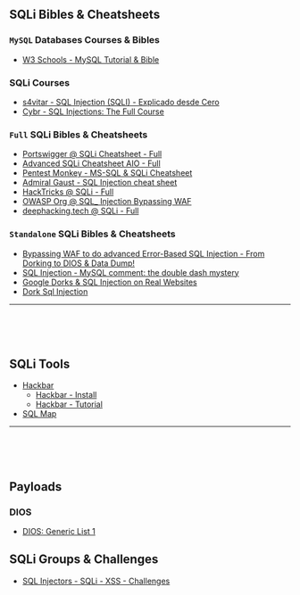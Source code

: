 ## SQLi Bibles & Cheatsheets

### `MySQL` Databases Courses & Bibles

- [W3 Schools - MySQL Tutorial & Bible](https://www.w3schools.com/mysql/default.asp)

### SQLi Courses

- [s4vitar - SQL Injection (SQLI) - Explicado desde Cero](https://youtu.be/C-FiImhUviM)
- [Cybr - SQL Injections: The Full Course](https://www.youtube.com/watch?v=fiq59DuhY68)

### `Full` SQLi Bibles & Cheatsheets

- [Portswigger @ SQLi Cheatsheet - Full](https://portswigger.net/web-security/sql-injection/cheat-sheet)
- [Advanced SQLi Cheatsheet AIO - Full](https://github.com/kleiton0x00/Advanced-SQL-Injection-Cheatsheet)
- [Pentest Monkey - MS-SQL & SQLi Cheatsheet](https://pentestmonkey.net/cheat-sheet/sql-injection/mssql-sql-injection-cheat-sheet)
- [Admiral Gaust - SQL Injection cheat sheet](https://github.com/AdmiralGaust/SQL-Injection-cheat-sheet)
- [HackTricks @ SQLi - Full](https://book.hacktricks.xyz/pentesting-web/sql-injection)
- [OWASP Org @ SQL_ Injection Bypassing WAF](https://owasp.org/www-community/attacks/SQL_Injection_Bypassing_WAF)
- [deephacking.tech @ SQLi - Full](https://deephacking.tech/sql-injection/#in-band-sql-injection)

### `Standalone`  SQLi Bibles & Cheatsheets

- [Bypassing WAF to do advanced Error-Based SQL Injection - From Dorking to DIOS & Data Dump!](https://kleiton0x00.github.io/posts/Bypassing-WAF-to-do-advanced-Error-based-SQL-Injection/)
- [SQL Injection - MySQL comment: the double dash mystery](https://blog.raw.pm/en/sql-injection-mysql-comment/)
- [Google Dorks & SQL Injection on Real Websites](https://www.youtube.com/watch?v=2cm1jYtRXAc)
- [Dork Sql Injection](https://www.youtube.com/watch?v=Eq8GNOnx2Rw)

---

<br>

<br>

<br>

## SQLi Tools

- [Hackbar](https://github.com/PhHitachi/HackBar/blob/master/HackBar%20v2.9.md)
    - [Hackbar - Install](https://www.youtube.com/watch?v=hMQsY-34HCc)
    - [Hackbar - Tutorial](https://cbclearnet.media/2023/02/08/sql-injection-1-using-hackbar/) <br1><br>
- [SQL Map](https://github.com/sqlmapproject/sqlmap)  

---

<br>

<br>

<br>

## Payloads 

### DIOS

- [DIOS: Generic List 1](https://pastebin.com/uxPricUq)

## SQLi Groups & Challenges

- [SQL Injectors - SQLi - XSS - Challenges](https://www.facebook.com/groups/506293959534640/)

